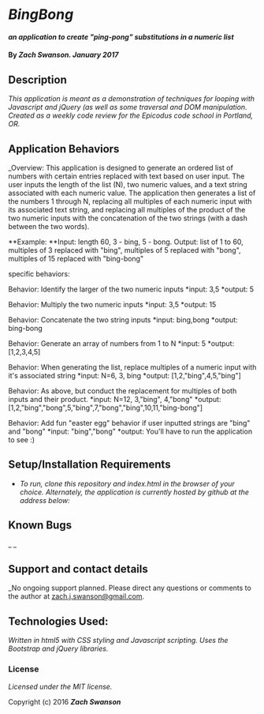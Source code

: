 # _BingBong_

#### _an application to create "ping-pong" substitutions in a numeric list_

#### By _**Zach Swanson.  January 2017**_

## Description

_This application is meant as a demonstration of techniques for looping with Javascript and jQuery (as well as some traversal and DOM manipulation.  Created as a weekly code review for the Epicodus code school in Portland, OR._

## Application Behaviors

_Overview: This application is designed to generate an ordered list of numbers with certain entries replaced with text based on user input.  The user inputs the length of the list (N), two numeric values, and a text string associated with each numeric value.  The application then generates a list of the numbers 1 through N, replacing all multiples of each numeric input with its associated text string, and replacing all multiples of the product of the two numeric inputs with the concatenation of the two strings (with a dash between the two words).

**Example:
**Input: length 60, 3 - bing, 5 - bong.
Output: list of 1 to 60, multiples of 3 replaced with "bing", multiples of 5 replaced with "bong", multiples of 15 replaced with "bing-bong"

specific behaviors:

Behavior: Identify the larger of the two numeric inputs
*input: 3,5
*output: 5

Behavior: Multiply the two numeric inputs
*input: 3,5
*output: 15

Behavior: Concatenate the two string inputs
*input: bing,bong
*output: bing-bong

Behavior: Generate an array of numbers from 1 to N
*input: 5
*output: [1,2,3,4,5]

Behavior: When generating the list, replace multiples of a numeric input with it's associated string
*input: N=6, 3, bing
*output: [1,2,"bing",4,5,"bing"]

Behavior: As above, but conduct the replacement for multiples of both inputs and their product.
*input: N=12, 3,"bing", 4,"bong"
*output: [1,2,"bing","bong",5,"bing",7,"bong","bing",10,11,"bing-bong"]

Behavior: Add fun "easter egg" behavior if user inputted strings are "bing" and "bong"
*input: "bing","bong"
*output: You'll have to run the application to see :)

## Setup/Installation Requirements

* _To run, clone this repository and index.html in the browser of your choice.  Alternately, the application is currently hosted by github at the address below:_


## Known Bugs

_ _

## Support and contact details

_No ongoing support planned.  Please direct any questions or comments to the author at zach.j.swanson@gmail.com.

## Technologies Used:

_Written in html5 with CSS styling and Javascript scripting.  Uses the Bootstrap and jQuery libraries._

### License

*Licensed under the MIT license.*

Copyright (c) 2016 **_Zach Swanson_**
